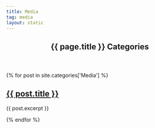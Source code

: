 ```yaml
---
title: Media
tag: media
layout: static
---
```


<!-- Home Automation Categories -->

<section>
	<header class="major">
		<h2>{{ page.title }} Categories</h2>
	</header>
	<div class="posts">
	{% for post in site.categories['Media'] %}
		<article>
		  <div class="article-image" style='background-image: url("/assets/images/grid-ws2/{{ post.short_title }}.jpg");'>
			<div class="overlay"><a href="{{ post.url }}">
			  <h2>{{ post.title }}</h2></a>
			</div>
		  </div>
	  <p>{{ post.excerpt }}</p>
	</article>
    {% endfor %}
	</div>
</section>